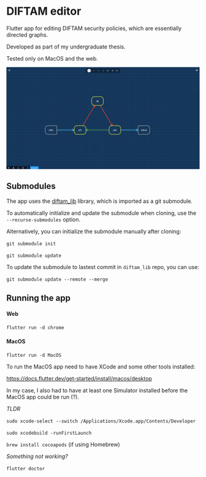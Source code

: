 # DIFTAM editor

Flutter app for editing DIFTAM security policies, which are essentially directed graphs. 

Developed as part of my undergraduate thesis.

Tested only on MacOS and the web.

<img src="assets/screenshots/downgrader.png" width="600">

## Submodules

The app uses the [diftam_lib](https://github.com/zspiler/diftam_lib) library, which is imported as a git submodule.

To automatically initialize and update the submodule when cloning, use the `--recurse-submodules` option.

Alternatively, you can initialize the submodule manually after cloning:

`git submodule init`

`git submodule update`


To update the submodule to lastest commit in `diftam_lib` repo, you can use:

`git submodule update --remote --merge`


## Running the app

#### Web
`flutter run -d chrome`

#### MacOS

`flutter run -d MacOS`

To run the MacOS app need to have XCode and some other tools installed: 

https://docs.flutter.dev/get-started/install/macos/desktop

In my case, I also had to have at least one Simulator installed before 
the MacOS app could be run (?).

*TLDR*

`sudo xcode-select --switch /Applications/Xcode.app/Contents/Developer`

`sudo xcodebuild -runFirstLaunch`

`brew install cocoapods` (if using Homebrew)

*Something not working?*

`flutter doctor`